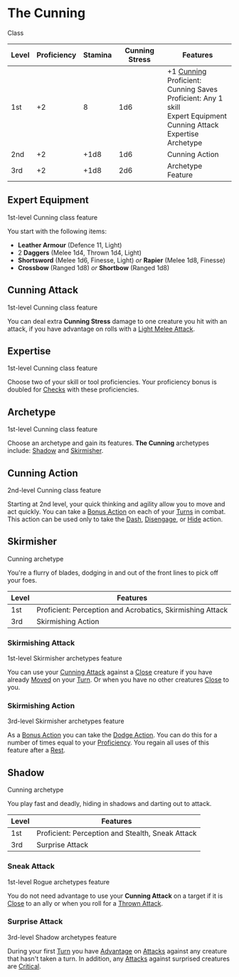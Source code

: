 # The Cunning

Class

| Level | Proficiency | Stamina | Cunning Stress | Features  |
| ----  | ----------- | ------- | -------------- | - |
| 1st   | +2          | 8       | 1d6            | +1 [Cunning](../../pages/characters/attributes.md#cunning) <br> Proficient: Cunning Saves <br> Proficient: Any 1 skill <br> Expert Equipment <br> Cunning Attack <br> Expertise <br> Archetype
| 2nd   | +2          | +1d8    | 1d6            | Cunning Action |
| 3rd   | +2          | +1d8    | 2d6            | Archetype Feature |

## Expert Equipment

1st-level Cunning class feature

You start with the following items:

 * **Leather Armour** (Defence 11, Light)
 * 2 **Daggers** (Melee 1d4, Thrown 1d4, Light)
 * **Shortsword** (Melee 1d6, Finesse, Light) *or* **Rapier** (Melee 1d8, Finesse)
 * **Crossbow** (Ranged 1d8) *or* **Shortbow** (Ranged 1d8)

## Cunning Attack

1st-level Cunning class feature

You can deal extra **Cunning Stress** damage to one creature you hit with an attack, if you have advantage on rolls with a [Light Melee Attack](../../pages/combat/attacks.md#describing-attacks).

## Expertise

1st-level Cunning class feature

Choose two of your skill or tool proficiencies. Your proficiency bonus is doubled for [Checks](../../pages/rules/rolling/checks.md) with these proficiencies.

## Archetype

1st-level Cunning class feature

Choose an archetype and gain its features. **The Cunning** archetypes include: [Shadow](../../pages/classes/cunning.md#shadow) and [Skirmisher](../../pages/classes/cunning.md#skirmisher).

## Cunning Action

2nd-level Cunning class feature

Starting at 2nd level, your quick thinking and agility allow you to move and act quickly. You can take a [Bonus Action](../../pages/combat/bonus-actions.md) on each of your [Turns](../../pages/combat/index.md) in combat. This action can be used only to take the [Dash](../../pages/combat/actions.md#dash), [Disengage](../../pages/combat/actions.md#disengage), or [Hide](../../pages/combat/actions.md#hide) action.

## Skirmisher

Cunning archetype

You're a flurry of blades, dodging in and out of the front lines to pick off your foes.

| Level | Features
| ----  | -
| 1st   | Proficient: Perception and Acrobatics, Skirmishing Attack
| 3rd   | Skirmishing Action

### Skirmishing Attack

1st-level Skirmisher archetypes feature

You can use your [Cunning Attack](#cunning-attack) against a [Close](../../pages/rules/distance.md) creature if you have already [Moved](../../pages/combat/moves.md) on your [Turn](../../pages/combat/index.md). Or when you have no other creatures [Close](../../pages/rules/distance.md) to you.

### Skirmishing Action

3rd-level Skirmisher archetypes feature

As a [Bonus Action](../../pages/combat/bonus-actions.md) you can take the [Dodge Action](../../pages/combat/actions.md#dodge). You can do this for a number of times equal to your [Proficiency](../../pages/rules/proficiency.md). You regain all uses of this feature after a [Rest](../../pages/rules/rests.md).

## Shadow

Cunning archetype

You play fast and deadly, hiding in shadows and darting out to attack.

| Level | Features |
| ----  | - |
| 1st   | Proficient: Perception and Stealth, Sneak Attack |
| 3rd   | Surprise Attack |

### Sneak Attack

1st-level Rogue archetypes feature

You do not need advantage to use your **Cunning Attack** on a target if it is [Close](../../pages/rules/distance.md) to an ally or when you roll for a [Thrown Attack](../../pages/combat/attacks.md#describing-attacks).

### Surprise Attack

3rd-level Shadow archetypes feature

During your first [Turn](../pages/combat/order.md) you have [Advantage](../pages/rules/advantage.md) on [Attacks](../pages/combat/attacks.md) against any creature that hasn't taken a turn. In addition, any [Attacks](../pages/combat/attacks.md) against surprised creatures are [Critical](../pages/combat/attacks.md#criticals).
